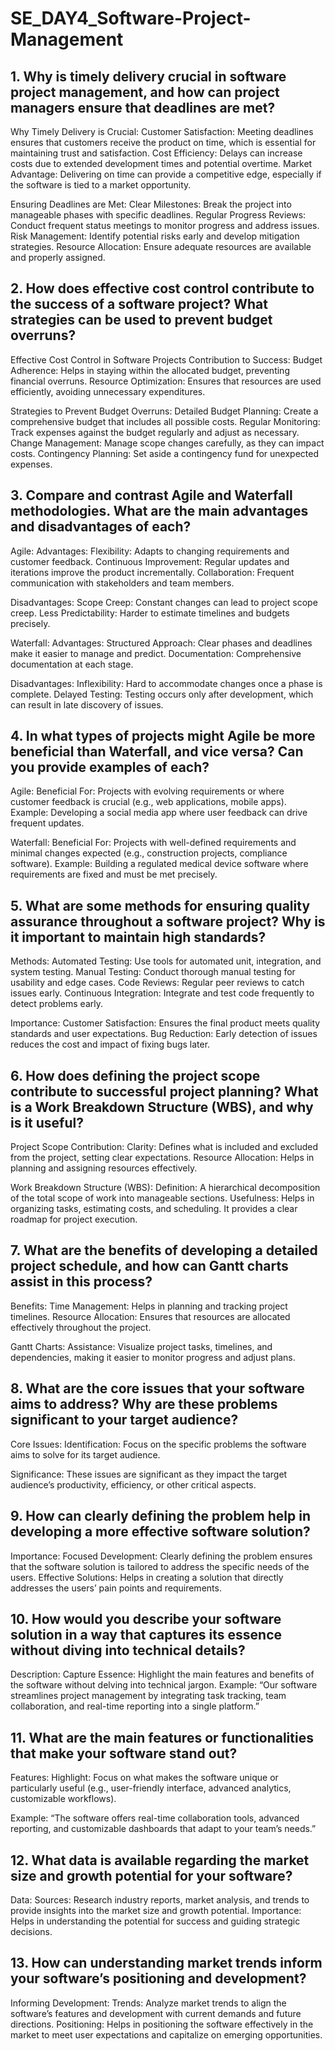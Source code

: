 # SE_DAY4_Software-Project-Management
## 1. Why is timely delivery crucial in software project management, and how can project managers ensure that deadlines are met?

Why Timely Delivery is Crucial:
Customer Satisfaction: Meeting deadlines ensures that customers receive the product on time, which is essential for maintaining trust and satisfaction.
Cost Efficiency: Delays can increase costs due to extended development times and potential overtime.
Market Advantage: Delivering on time can provide a competitive edge, especially if the software is tied to a market opportunity.

Ensuring Deadlines are Met:
Clear Milestones: Break the project into manageable phases with specific deadlines.
Regular Progress Reviews: Conduct frequent status meetings to monitor progress and address issues.
Risk Management: Identify potential risks early and develop mitigation strategies.
Resource Allocation: Ensure adequate resources are available and properly assigned.
## 2. How does effective cost control contribute to the success of a software project? What strategies can be used to prevent budget overruns?
Effective Cost Control in Software Projects
Contribution to Success:
Budget Adherence: Helps in staying within the allocated budget, preventing financial overruns.
Resource Optimization: Ensures that resources are used efficiently, avoiding unnecessary expenditures.

Strategies to Prevent Budget Overruns:
Detailed Budget Planning: Create a comprehensive budget that includes all possible costs.
Regular Monitoring: Track expenses against the budget regularly and adjust as necessary.
Change Management: Manage scope changes carefully, as they can impact costs.
Contingency Planning: Set aside a contingency fund for unexpected expenses.

## 3. Compare and contrast Agile and Waterfall methodologies. What are the main advantages and disadvantages of each?
Agile:
Advantages:
Flexibility: Adapts to changing requirements and customer feedback.
Continuous Improvement: Regular updates and iterations improve the product incrementally.
Collaboration: Frequent communication with stakeholders and team members.

Disadvantages:
Scope Creep: Constant changes can lead to project scope creep.
Less Predictability: Harder to estimate timelines and budgets precisely.

Waterfall:
Advantages:
Structured Approach: Clear phases and deadlines make it easier to manage and predict.
Documentation: Comprehensive documentation at each stage.

Disadvantages:
Inflexibility: Hard to accommodate changes once a phase is complete.
Delayed Testing: Testing occurs only after development, which can result in late discovery of issues.

## 4. In what types of projects might Agile be more beneficial than Waterfall, and vice versa? Can you provide examples of each?
Agile:
Beneficial For: Projects with evolving requirements or where customer feedback is crucial (e.g., web applications, mobile apps).
Example: Developing a social media app where user feedback can drive frequent updates.

Waterfall:
Beneficial For: Projects with well-defined requirements and minimal changes expected (e.g., construction projects, compliance software).
Example: Building a regulated medical device software where requirements are fixed and must be met precisely.

## 5. What are some methods for ensuring quality assurance throughout a software project? Why is it important to maintain high standards?
Methods:
Automated Testing: Use tools for automated unit, integration, and system testing.
Manual Testing: Conduct thorough manual testing for usability and edge cases.
Code Reviews: Regular peer reviews to catch issues early.
Continuous Integration: Integrate and test code frequently to detect problems early.

Importance:
Customer Satisfaction: Ensures the final product meets quality standards and user expectations.
Bug Reduction: Early detection of issues reduces the cost and impact of fixing bugs later.

## 6. How does defining the project scope contribute to successful project planning? What is a Work Breakdown Structure (WBS), and why is it useful?

Project Scope Contribution:
Clarity: Defines what is included and excluded from the project, setting clear expectations.
Resource Allocation: Helps in planning and assigning resources effectively.

Work Breakdown Structure (WBS):
Definition: A hierarchical decomposition of the total scope of work into manageable sections.
Usefulness: Helps in organizing tasks, estimating costs, and scheduling. It provides a clear roadmap for project execution.

## 7. What are the benefits of developing a detailed project schedule, and how can Gantt charts assist in this process?

Benefits:
Time Management: Helps in planning and tracking project timelines.
Resource Allocation: Ensures that resources are allocated effectively throughout the project.

Gantt Charts:
Assistance: Visualize project tasks, timelines, and dependencies, making it easier to monitor progress and adjust plans.

## 8. What are the core issues that your software aims to address? Why are these problems significant to your target audience?

Core Issues:
Identification: Focus on the specific problems the software aims to solve for its target audience.

Significance: These issues are significant as they impact the target audience’s productivity, efficiency, or other critical aspects.

## 9. How can clearly defining the problem help in developing a more effective software solution?
Importance:
Focused Development: Clearly defining the problem ensures that the software solution is tailored to address the specific needs of the users.
Effective Solutions: Helps in creating a solution that directly addresses the users’ pain points and requirements.

## 10. How would you describe your software solution in a way that captures its essence without diving into technical details?

Description:
Capture Essence: Highlight the main features and benefits of the software without delving into technical jargon.
Example: “Our software streamlines project management by integrating task tracking, team collaboration, and real-time reporting into a single platform.”

## 11. What are the main features or functionalities that make your software stand out?
Features:
Highlight: Focus on what makes the software unique or particularly useful (e.g., user-friendly interface, advanced analytics, customizable workflows).

Example: “The software offers real-time collaboration tools, advanced reporting, and customizable dashboards that adapt to your team’s needs.”

## 12. What data is available regarding the market size and growth potential for your software?
Data:
Sources: Research industry reports, market analysis, and trends to provide insights into the market size and growth potential.
Importance: Helps in understanding the potential for success and guiding strategic decisions.

## 13. How can understanding market trends inform your software’s positioning and development?
Informing Development:
Trends: Analyze market trends to align the software’s features and development with current demands and future directions.
Positioning: Helps in positioning the software effectively in the market to meet user expectations and capitalize on emerging opportunities.
